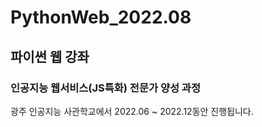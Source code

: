 # PythonWeb_2022.08
## 파이썬 웹 강좌

### 인공지능 웹서비스(JS특화) 전문가 양성 과정
광주 인공지능 사관학교에서 2022.06 ~ 2022.12동안 진행됩니다.
